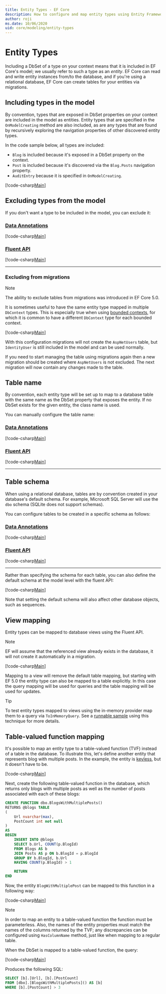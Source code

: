 ```yaml
---
title: Entity Types - EF Core
description: How to configure and map entity types using Entity Framework Core
author: roji
ms.date: 10/06/2020
uid: core/modeling/entity-types
---
```

# Entity Types

Including a DbSet of a type on your context means that it is included in EF Core's model; we usually refer to such a type as an *entity*. EF Core can read and write entity instances from/to the database, and if you're using a relational database, EF Core can create tables for your entities via migrations.

## Including types in the model

By convention, types that are exposed in DbSet properties on your context are included in the model as entities. Entity types that are specified in the `OnModelCreating` method are also included, as are any types that are found by recursively exploring the navigation properties of other discovered entity types.

In the code sample below, all types are included:

* `Blog` is included because it's exposed in a DbSet property on the context.
* `Post` is included because it's discovered via the `Blog.Posts` navigation property.
* `AuditEntry` because it is specified in `OnModelCreating`.

[!code-csharp[Main](../../../samples/core/Modeling/Conventions/EntityTypes.cs?name=EntityTypes&highlight=3,7,16)]

## Excluding types from the model

If you don't want a type to be included in the model, you can exclude it:

### [Data Annotations](#tab/data-annotations)

[!code-csharp[Main](../../../samples/core/Modeling/DataAnnotations/IgnoreType.cs?name=IgnoreType&highlight=1)]

### [Fluent API](#tab/fluent-api)

[!code-csharp[Main](../../../samples/core/Modeling/FluentAPI/IgnoreType.cs?name=IgnoreType&highlight=3)]

***

### Excluding from migrations

> [!NOTE]
> The ability to exclude tables from migrations was introduced in EF Core 5.0.

It is sometimes useful to have the same entity type mapped in multiple `DbContext` types. This is especially true when using [bounded contexts](https://www.martinfowler.com/bliki/BoundedContext.html), for which it is common to have a different `DbContext` type for each bounded context.

[!code-csharp[Main](../../../samples/core/Modeling/FluentAPI/TableExcludeFromMigrations.cs?name=TableExcludeFromMigrations&highlight=4)]

With this configuration migrations will not create the `AspNetUsers` table, but `IdentityUser` is still included in the model and can be used normally.

If you need to start managing the table using migrations again then a new migration should be created where `AspNetUsers` is not excluded. The next migration will now contain any changes made to the table.

## Table name

By convention, each entity type will be set up to map to a database table with the same name as the DbSet property that exposes the entity. If no DbSet exists for the given entity, the class name is used.

You can manually configure the table name:

### [Data Annotations](#tab/data-annotations)

[!code-csharp[Main](../../../samples/core/Modeling/DataAnnotations/TableName.cs?Name=TableName&highlight=1)]

### [Fluent API](#tab/fluent-api)

[!code-csharp[Main](../../../samples/core/Modeling/FluentAPI/TableName.cs?Name=TableName&highlight=3-4)]

***

## Table schema

When using a relational database, tables are by convention created in your database's default schema. For example, Microsoft SQL Server will use the `dbo` schema (SQLite does not support schemas).

You can configure tables to be created in a specific schema as follows:

### [Data Annotations](#tab/data-annotations)

[!code-csharp[Main](../../../samples/core/Modeling/DataAnnotations/TableNameAndSchema.cs?name=TableNameAndSchema&highlight=1)]

### [Fluent API](#tab/fluent-api)

[!code-csharp[Main](../../../samples/core/Modeling/FluentAPI/TableNameAndSchema.cs?name=TableNameAndSchema&highlight=3-4)]

***

Rather than specifying the schema for each table, you can also define the default schema at the model level with the fluent API:

[!code-csharp[Main](../../../samples/core/Modeling/FluentAPI/DefaultSchema.cs?name=DefaultSchema&highlight=3)]

Note that setting the default schema will also affect other database objects, such as sequences.

## View mapping

Entity types can be mapped to database views using the Fluent API.

> [!Note]
> EF will assume that the referenced view already exists in the database, it will not create it automatically in a migration.

[!code-csharp[Main](../../../samples/core/Modeling/FluentAPI/ViewNameAndSchema.cs?name=ViewNameAndSchema&highlight=1)]

 Mapping to a view will remove the default table mapping, but starting with EF 5.0 the entity type can also be mapped to a table explicitly. In this case the query mapping will be used for queries and the table mapping will be used for updates.

> [!TIP]
> To test entity types mapped to views using the in-memory provider map them to a query via `ToInMemoryQuery`. See a [runnable sample](https://github.com/dotnet/EntityFramework.Docs/tree/master/samples/core/Miscellaneous/Testing/ItemsWebApi/) using this technique for more details.

## Table-valued function mapping

It's possible to map an entity type to a table-valued function (TVF) instead of a table in the database. To illustrate this, let's define another entity that represents blog with multiple posts. In the example, the entity is [keyless](xref:core/modeling/keyless-entity-types), but it doesn't have to be.

[!code-csharp[Main](../../../samples/core/Modeling/Conventions/EntityTypes.cs#BlogWithMultiplePostsEntity)]

Next, create the following table-valued function in the database, which returns only blogs with multiple posts as well as the number of posts associated with each of these blogs:

```sql
CREATE FUNCTION dbo.BlogsWithMultiplePosts()
RETURNS @blogs TABLE
(
    Url nvarchar(max),
    PostCount int not null
)
AS
BEGIN
    INSERT INTO @blogs
    SELECT b.Url, COUNT(p.BlogId)
    FROM Blogs AS b
    JOIN Posts AS p ON b.BlogId = p.BlogId
    GROUP BY b.BlogId, b.Url
    HAVING COUNT(p.BlogId) > 1

    RETURN
END
```

Now, the entity `BlogWithMultiplePost` can be mapped to this function in a following way:

[!code-csharp[Main](../../../samples/core/Modeling/Conventions/EntityTypes.cs#QueryableFunctionConfigurationToFunction)]

> [!NOTE]
> In order to map an entity to a table-valued function the function must be parameterless. Also, the names of the entity properties must match the names of the columns returned by the TVF; any discrepancies can be configured using `HasColumnName` method, just like when mapping to a regular table.

When the DbSet is mapped to a table-valued function, the query:

[!code-csharp[Main](../../../samples/core/Modeling/Conventions/Program.cs#ToFunctionQuery)]

Produces the following SQL:

```sql
SELECT [b].[Url], [b].[PostCount]
FROM [dbo].[BlogsWithMultiplePosts]() AS [b]
WHERE [b].[PostCount] > 3
```
